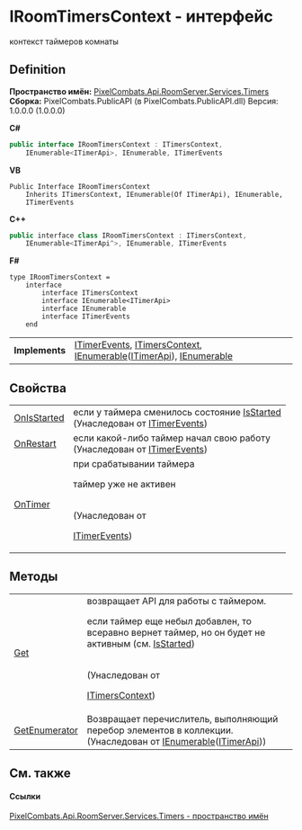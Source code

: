 # IRoomTimersContext - интерфейс


контекст таймеров комнаты



## Definition
**Пространство имён:** <a href="371274c7-7cea-bcb1-e32d-9fb1e088bb07">PixelCombats.Api.RoomServer.Services.Timers</a>  
**Сборка:** PixelCombats.PublicAPI (в PixelCombats.PublicAPI.dll) Версия: 1.0.0.0 (1.0.0.0)

**C#**
``` C#
public interface IRoomTimersContext : ITimersContext, 
	IEnumerable<ITimerApi>, IEnumerable, ITimerEvents
```
**VB**
``` VB
Public Interface IRoomTimersContext
	Inherits ITimersContext, IEnumerable(Of ITimerApi), IEnumerable, 
	ITimerEvents
```
**C++**
``` C++
public interface class IRoomTimersContext : ITimersContext, 
	IEnumerable<ITimerApi^>, IEnumerable, ITimerEvents
```
**F#**
``` F#
type IRoomTimersContext = 
    interface
        interface ITimersContext
        interface IEnumerable<ITimerApi>
        interface IEnumerable
        interface ITimerEvents
    end
```

<table><tr><td><strong>Implements</strong></td><td><a href="1635cb9f-5c42-8ecc-f923-1a1fe365b666">ITimerEvents</a>, <a href="8cea6a1a-16fa-fd79-f94b-d3b6f80dea48">ITimersContext</a>, <a href="https://learn.microsoft.com/dotnet/api/system.collections.generic.ienumerable-1" target="_blank" rel="noopener noreferrer">IEnumerable</a>(<a href="04f31ee0-1099-1958-764e-858007901ce7">ITimerApi</a>), <a href="https://learn.microsoft.com/dotnet/api/system.collections.ienumerable" target="_blank" rel="noopener noreferrer">IEnumerable</a></td></tr>
</table>



## Свойства
<table>
<tr>
<td><a href="7e785dfc-309f-e70a-c764-f3d7330bde56">OnIsStarted</a></td>
<td>если у таймера сменилось состояние <a href="0083c643-d2ac-f07c-66d2-1fb6a6df7945">IsStarted</a><br />(Унаследован от <a href="1635cb9f-5c42-8ecc-f923-1a1fe365b666">ITimerEvents</a>)</td></tr>
<tr>
<td><a href="d0ce8063-ba7e-dc3d-df13-1875ab4b0a3c">OnRestart</a></td>
<td>если какой-либо таймер начал свою работу<br />(Унаследован от <a href="1635cb9f-5c42-8ecc-f923-1a1fe365b666">ITimerEvents</a>)</td></tr>
<tr>
<td><a href="1bc8678d-fb27-b0ff-9086-d8a483df3744">OnTimer</a></td>
<td>при срабатывании таймера <p>таймер уже не активен</p><br />(Унаследован от <a href="1635cb9f-5c42-8ecc-f923-1a1fe365b666">

ITimerEvents</a>)</td></tr>
</table>

## Методы
<table>
<tr>
<td><a href="f1c9c639-5aa4-33eb-68c3-18303fec89f1">Get</a></td>
<td>возвращает API для работы с таймером. <p>если таймер еще небыл добавлен, то всеравно вернет таймер, но он будет не активным (см. <a href="0083c643-d2ac-f07c-66d2-1fb6a6df7945">IsStarted</a>)</p><br />(Унаследован от <a href="8cea6a1a-16fa-fd79-f94b-d3b6f80dea48">

ITimersContext</a>)</td></tr>
<tr>
<td><a href="https://learn.microsoft.com/dotnet/api/system.collections.generic.ienumerable-1.getenumerator#system-collections-generic-ienumerable-1-getenumerator" target="_blank" rel="noopener noreferrer">GetEnumerator</a></td>
<td>Возвращает перечислитель, выполняющий перебор элементов в коллекции.<br />(Унаследован от <a href="https://learn.microsoft.com/dotnet/api/system.collections.generic.ienumerable-1" target="_blank" rel="noopener noreferrer">IEnumerable</a>(<a href="04f31ee0-1099-1958-764e-858007901ce7">ITimerApi</a>))</td></tr>
</table>

## См. также


#### Ссылки
<a href="371274c7-7cea-bcb1-e32d-9fb1e088bb07">PixelCombats.Api.RoomServer.Services.Timers - пространство имён</a>  
